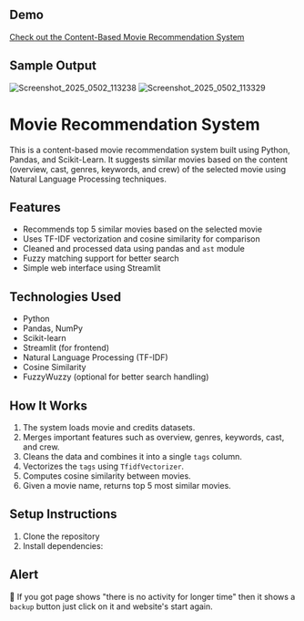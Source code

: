 ## Demo 
[Check out the Content-Based Movie Recommendation System](https://content-based-movie-recommend-system-ijcvulpvjgix5etr5kwwuw.streamlit.app/)


## Sample Output
![Screenshot_2025_0502_113238](https://github.com/user-attachments/assets/036b1a4e-0b44-4273-9a91-31b2df866597)
![Screenshot_2025_0502_113329](https://github.com/user-attachments/assets/ad1751c6-67d5-458c-8e62-00d964504e86)

# Movie Recommendation System

This is a content-based movie recommendation system built using Python, Pandas, and Scikit-Learn. It suggests similar movies based on the content (overview, cast, genres, keywords, and crew) of the selected movie using Natural Language Processing techniques.

## Features

- Recommends top 5 similar movies based on the selected movie
- Uses TF-IDF vectorization and cosine similarity for comparison
- Cleaned and processed data using pandas and `ast` module
- Fuzzy matching support for better search
- Simple web interface using Streamlit

## Technologies Used

- Python
- Pandas, NumPy
- Scikit-learn
- Streamlit (for frontend)
- Natural Language Processing (TF-IDF)
- Cosine Similarity
- FuzzyWuzzy (optional for better search handling)

## How It Works

1. The system loads movie and credits datasets.
2. Merges important features such as overview, genres, keywords, cast, and crew.
3. Cleans the data and combines it into a single `tags` column.
4. Vectorizes the `tags` using `TfidfVectorizer`.
5. Computes cosine similarity between movies.
6. Given a movie name, returns top 5 most similar movies.

## Setup Instructions

1. Clone the repository
2. Install dependencies:


## Alert
🔴 If you got page shows "there is no activity for longer time" then it shows a `backup` button just click on it and website's start again.

